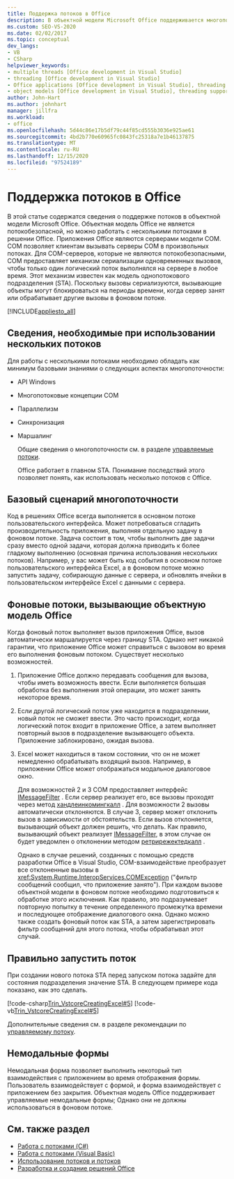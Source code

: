 ```yaml
---
title: Поддержка потоков в Office
description: В объектной модели Microsoft Office поддерживается многопоточность. Объектная модель Office не является потокобезопасной, но может работать с несколькими потоками в решении Office.
ms.custom: SEO-VS-2020
ms.date: 02/02/2017
ms.topic: conceptual
dev_langs:
- VB
- CSharp
helpviewer_keywords:
- multiple threads [Office development in Visual Studio]
- threading [Office development in Visual Studio]
- Office applications [Office development in Visual Studio], threading support
- object models [Office development in Visual Studio], threading support
author: John-Hart
ms.author: johnhart
manager: jillfra
ms.workload:
- office
ms.openlocfilehash: 5d44c86e17b5df79c44f85cd555b3036e925ae61
ms.sourcegitcommit: 4bd2b770e60965fc0843fc25318a7e1b46137875
ms.translationtype: MT
ms.contentlocale: ru-RU
ms.lasthandoff: 12/15/2020
ms.locfileid: "97524189"
---
```

# <a name="threading-support-in-office"></a>Поддержка потоков в Office
  В этой статье содержатся сведения о поддержке потоков в объектной модели Microsoft Office. Объектная модель Office не является потокобезопасной, но можно работать с несколькими потоками в решении Office. Приложения Office являются серверами модели COM. COM позволяет клиентам вызывать серверы COM в произвольных потоках. Для COM-серверов, которые не являются потокобезопасными, COM предоставляет механизм сериализации одновременных вызовов, чтобы только один логический поток выполнялся на сервере в любое время. Этот механизм известен как модель однопотокового подразделения (STA). Поскольку вызовы сериализуются, вызывающие объекты могут блокироваться на периоды времени, когда сервер занят или обрабатывает другие вызовы в фоновом потоке.

 [!INCLUDE[appliesto_all](../vsto/includes/appliesto-all-md.md)]

## <a name="knowledge-required-when-using-multiple-threads"></a>Сведения, необходимые при использовании нескольких потоков
 Для работы с несколькими потоками необходимо обладать как минимум базовыми знаниями о следующих аспектах многопоточности:

- API Windows

- Многопотоковые концепции COM

- Параллелизм

- Синхронизация

- Маршалинг

  Общие сведения о многопоточности см. в разделе [управляемые потоки](/dotnet/standard/threading/).

  Office работает в главном STA. Понимание последствий этого позволяет понять, как использовать несколько потоков с Office.

## <a name="basic-multithreading-scenario"></a>Базовый сценарий многопоточности
 Код в решениях Office всегда выполняется в основном потоке пользовательского интерфейса. Может потребоваться сгладить производительность приложения, выполняя отдельную задачу в фоновом потоке. Задача состоит в том, чтобы выполнить две задачи сразу вместо одной задачи, которая должна приводить к более гладкому выполнению (основная причина использования нескольких потоков). Например, у вас может быть код события в основном потоке пользовательского интерфейса Excel, а в фоновом потоке можно запустить задачу, собирающую данные с сервера, и обновлять ячейки в пользовательском интерфейсе Excel с данными с сервера.

## <a name="background-threads-that-call-into-the-office-object-model"></a>Фоновые потоки, вызывающие объектную модель Office
 Когда фоновый поток выполняет вызов приложения Office, вызов автоматически маршалируется через границу STA. Однако нет никакой гарантии, что приложение Office может справиться с вызовом во время его выполнения фоновым потоком. Существует несколько возможностей.

1. Приложение Office должно передавать сообщения для вызова, чтобы иметь возможность ввести. Если выполняется большая обработка без выполнения этой операции, это может занять некоторое время.

2. Если другой логический поток уже находится в подразделении, новый поток не сможет ввести. Это часто происходит, когда логический поток входит в приложение Office, а затем выполняет повторный вызов в подразделение вызывающего объекта. Приложение заблокировано, ожидая вызова.

3. Excel может находиться в таком состоянии, что он не может немедленно обрабатывать входящий вызов. Например, в приложении Office может отображаться модальное диалоговое окно.

   Для возможностей 2 и 3 COM предоставляет интерфейс [IMessageFilter](/windows/desktop/api/objidl/nn-objidl-imessagefilter) . Если сервер реализует его, все вызовы проходят через метод [хандлеинкомингкалл](/windows/desktop/api/objidl/nf-objidl-imessagefilter-handleincomingcall) . Для возможности 2 вызовы автоматически отклоняются. В случае 3, сервер может отклонить вызов в зависимости от обстоятельств. Если вызов отклоняется, вызывающий объект должен решить, что делать. Как правило, вызывающий объект реализует [IMessageFilter](/windows/desktop/api/objidl/nn-objidl-imessagefilter), в этом случае он будет уведомлен о отклонении методом [ретрирежектедкалл](/windows/desktop/api/objidl/nf-objidl-imessagefilter-retryrejectedcall) .

   Однако в случае решений, созданных с помощью средств разработки Office в Visual Studio, COM-взаимодействие преобразует все отклоненные вызовы в <xref:System.Runtime.InteropServices.COMException> ("фильтр сообщений сообщил, что приложение занято"). При каждом вызове объектной модели в фоновом потоке необходимо подготовиться к обработке этого исключения. Как правило, это подразумевает повторную попытку в течение определенного промежутка времени и последующее отображение диалогового окна. Однако можно также создать фоновый поток как STA, а затем зарегистрировать фильтр сообщений для этого потока, чтобы обрабатывал этот случай.

## <a name="start-the-thread-correctly"></a>Правильно запустить поток
 При создании нового потока STA перед запуском потока задайте для состояния подразделения значение STA. В следующем примере кода показано, как это сделать.

 [!code-csharp[Trin_VstcoreCreatingExcel#5](../vsto/codesnippet/CSharp/Trin_VstcoreCreatingExcelCS/ThisWorkbook.cs#5)]
 [!code-vb[Trin_VstcoreCreatingExcel#5](../vsto/codesnippet/VisualBasic/Trin_VstcoreCreatingExcelVB/ThisWorkbook.vb#5)]

 Дополнительные сведения см. в разделе рекомендации по [управляемому потоку](/dotnet/standard/threading/managed-threading-best-practices).

## <a name="modeless-forms"></a>Немодальные формы
 Немодальная форма позволяет выполнить некоторый тип взаимодействия с приложением во время отображения формы. Пользователь взаимодействует с формой, и форма взаимодействует с приложением без закрытия. Объектная модель Office поддерживает управляемые немодальные формы; Однако они не должны использоваться в фоновом потоке.

## <a name="see-also"></a>См. также раздел
- [Работа с потоками (C#)](/dotnet/csharp/programming-guide/concepts/threading/index)
- [Работа с потоками (Visual Basic)](/dotnet/visual-basic/programming-guide/concepts/threading/index)
- [Использование потоков и потоков](/dotnet/standard/threading/using-threads-and-threading)
- [Разработка и создание решений Office](../vsto/designing-and-creating-office-solutions.md)
